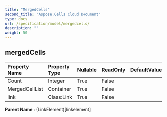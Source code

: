 ```yaml
---
title: "MergedCells"
second_title: "Aspose.Cells Cloud Document"
type: docs
url: /specification/model/mergedcells/
description: ""
weight: 50
---
```


## **mergedCells**

 

| Property Name | Property Type | Nullable |  ReadOnly | DefaultValue | Description | 
| :- | :- | :- |:- |  :- | :- |
| Count | Integer | True |  False |  |  |  
| MergedCellList | Container | True |  False |  |  |  
| link | Class:Link | True |  False |  |  |  

**Parent Name** : (LinkElement)[linkelement]

